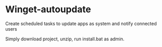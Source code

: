 # Winget-autoupdate
Create scheduled tasks to update apps as system and notify connected users

Simply download project, unzip, run install.bat as admin.
